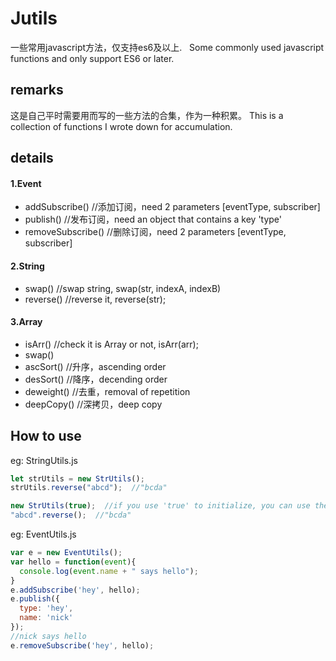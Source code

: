 # Jutils
一些常用javascript方法，仅支持es6及以上.  
Some commonly used javascript functions and only support ES6 or later.
## remarks
这是自己平时需要用而写的一些方法的合集，作为一种积累。
This is a collection of functions I wrote down for accumulation.

## details
#### 1.Event
* addSubscribe()  //添加订阅，need 2 parameters [eventType, subscriber]
* publish()  //发布订阅，need an object that contains a key 'type'
* removeSubscribe()  //删除订阅，need 2 parameters [eventType, subscriber]

#### 2.String
* swap() //swap string, swap(str, indexA, indexB)
* reverse()  //reverse it, reverse(str);

#### 3.Array
* isArr()  //check it is Array or not, isArr(arr);
* swap()  
* ascSort()  //升序，ascending order
* desSort()  //降序，decending order
* deweight() //去重，removal of repetition
* deepCopy() //深拷贝，deep copy

## How to use
eg: StringUtils.js
```javascript
let strUtils = new StrUtils();
strUtils.reverse("abcd");  //"bcda"

new StrUtils(true);  //if you use 'true' to initialize, you can use them as prototype function.
"abcd".reverse();  //"bcda"
```
eg: EventUtils.js
```javascript
var e = new EventUtils();
var hello = function(event){
  console.log(event.name + " says hello");
}
e.addSubscribe('hey', hello);
e.publish({
  type: 'hey',
  name: 'nick'
});
//nick says hello
e.removeSubscribe('hey', hello);
```
